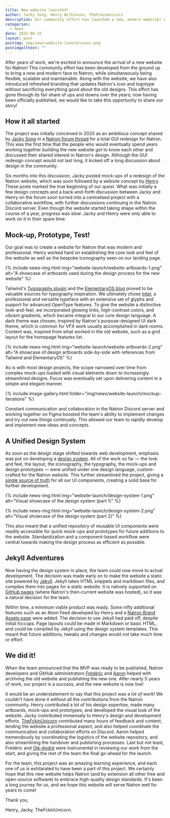 ```yaml
---
title: New website launched!
author: Jacky Song, Henry Wilkinson, TheFckinUnicorn
description: Our community effort has launched a new, modern website! Here's how we got here.
categories:
  - news
date: 2025-06-15
layout: post
postimg: img/news/website-launch/cover.png
postimgalttext: ""
---
```


After years of work, we're excited to announce the arrival of a new website for Natron! This community effort has been developed from the ground up to bring a new and modern face to Natron, while simultaneously being flexible, scalable and maintainable. Along with the website, we have also introduced refreshed branding that updates Natron's icon and logotype without sacrificing everything good about the old designs. This effort has gone through its fair share of ups and downs over the years; now having been officially published, we would like to take this opportunity to share our story!

## How it all started

The project was initially conceived in 2020 as an ambitious concept shared by [Jacky Song](https://jackysci.com) in a [Natron forum thread](https://discuss.pixls.us/t/natron-ui-re-design-proposal/18313) for a total GUI redesign for Natron. This was the first time that the people who would eventually spend years working together building the new website got to know each other and discussed their shared interest in Natron's design. Although the GUI redesign concept would not last long, it kicked off a long discussion about design in the community.

Six months into this discussion, Jacky posted mock-ups of a redesign of the Natron website, which was soon followed by a website concept by [Henry](https://wilkinson.graphics/). These posts marked the true beginning of our quest. What was initially a few design concepts and a back-and-forth discussion between Jacky and Henry on the forum soon turned into a centralised project with a collaborative workflow, with further discussions continuing in the Natron Discord server. Even though the website started taking shape within the course of a year, progress was slow: Jacky and Henry were only able to work on it in their spare time.

## Mock-up, Prototype, Test!

Our goal was to create a website for Natron that was modern and professional. Henry worked hard on establishing the core look and feel of the website as well as the bespoke iconography seen on our landing page.

{% include news-img.html 
   img="website-launch/website-artboards-1.png"
   alt="A showcase of artboards used during the design process for the new website"
%}

Tailwind's [Typography plugin](https://github.com/tailwindlabs/tailwindcss-typography) and the [ElementaryOS blog](https://blog.elementary.io/) proved to be valuable sources for typography inspiration. We ultimately chose [Inter](https://rsms.me/inter/), a professional and versatile typeface with an extensive set of glyphs and support for advanced OpenType features. To give the website a distinctive look-and-feel, we incorporated glowing links, high-contrast colors, and vibrant gradients, which became integral to our core design language. A dark theme was chosen, inspired by Natron's purpose-designed UI dark theme, which is common for VFX work usually accomplished in dark rooms. Content was, inspired from what worked in the old website, such as a grid layout for the homepage features list.

{% include news-img.html 
   img="website-launch/website-artboards-2.png"
   alt="A showcase of design artboards side-by-side with references from Tailwind and ElementaryOS"
%}

As is with most design projects, the scope narrowed over time from complex mock-ups loaded with visual elements down to increasingly streamlined designs. Focus was eventually set upon delivering content in a simple and elegant manner.

{% include image-gallery.html folder="img/news/website-launch/mockup-iterations" %}

Constant communication and collaboration in the Natron Discord server and working together on Figma boosted the team's ability to implement changes and try out new things continually. This allowed our team to rapidly develop and implement new ideas and concepts.

## A Unified Design System

As soon as the design stage shifted towards web development, emphasis was put on developing a [design system](https://www.figma.com/blog/design-systems-101-what-is-a-design-system/). All of the work so far — the look and feel, the layout, the iconography, the typography, the mock-ups and design prototypes — were unified under one design language, custom-crafted for the Natron website. This further streamlined the project, giving a [single source of truth](https://en.wikipedia.org/wiki/Single_source_of_truth) for all our UI components, creating a solid base for further development.

{% include news-img.html 
   img="website-launch/design-system-1.png"
   alt="Visual showcase of the design system (part 1)"
%}

{% include news-img.html 
   img="website-launch/design-system-2.png"
   alt="Visual showcase of the design system (part 2)"
%}

This also meant that a unified repository of reusable UI components were readily accessible for quick mock-ups and prototypes for future additions to the website. Standardization and a component-based workflow were central towards making the design process as efficient as possible.

## Jekyll Adventures

Now having the design system in place, the team could now move to actual development. The decision was made early on to make the website a static site powered by [Jekyll](https://jekyllrb.com/). Jekyll takes HTML snippets and markdown files, and compiles them into pages for a static website. It is natively supported on [GitHub pages](https://pages.github.com/) (where Natron's then-current website was hosted), so it was a natural decision for the team.

Within time, a minimum viable product was ready. Some nifty additional features such as an Atom Feed developed by Henry and a [Natron Brand Assets page](https://natrongithub.github.io/brand) were added. The decision to use Jekyll had paid off, despite initial hiccups. Page layouts could be made in Markdown or basic HTML, and could be compiled by Jekyll using the design system templates. This meant that future additions, tweaks and changes would not take much time or effort.

## We did it!

When the team announced that the MVP was ready to be published, Natron developers and GitHub administrators [Frédéric](https://github.com/devernay) and [Aaron](https://github.com/acolwell) helped with archiving the old website and publishing the new one. After nearly 5 years of work, our project is a success, and the new website is now live!

It would be an understatement to say that this project was a _lot of work_! We couldn't have done it without all the contributions from the Natron community. Henry contributed a lot of his design expertise, made many artboards, mock-ups and prototypes, and developed the visual look of the website. Jacky contributed immensely to Henry's design and development efforts. [TheFckinUnicorn](https://thefckinunicorn.com/) contributed many hours of feedback and content, lending the website a professional aspect, and also helped coordinate the communication and collaboration efforts on Discord. Aaron helped tremendously by coordinating the logistics of the website repository, and also streamlining the handover and publishing processes. Last but not least, Frédéric and [Ole-André](https://github.com/rodlie) were instrumental in reviewing our work from the start, and giving the rest of the team the final go-ahead for the launch.

For the team, this project was an amazing learning experience, and each one of us is exhilarated to have been a part of this project. We certainly hope that this new website helps Natron (and by extension all other free and open-source software) to embrace high-quality design standards. It's been a long journey for us, and we hope this website will serve Natron well for years to come!

Thank you,

Henry, Jacky, TheFckinUnicorn.
